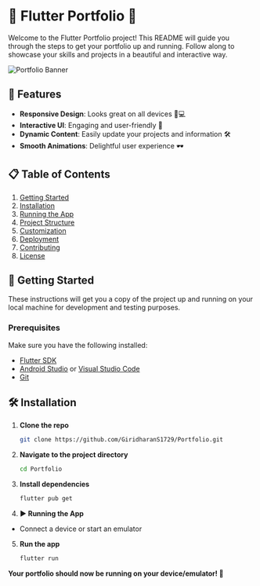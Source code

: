 # 🌟 Flutter Portfolio 🌟

Welcome to the Flutter Portfolio project! This README will guide you through the steps to get your portfolio up and running. Follow along to showcase your skills and projects in a beautiful and interactive way.

![Portfolio Banner](images/portfolio_banner.png)

## 🚀 Features

- **Responsive Design**: Looks great on all devices 📱💻
- **Interactive UI**: Engaging and user-friendly 🎨
- **Dynamic Content**: Easily update your projects and information 🛠️
- **Smooth Animations**: Delightful user experience 🕶️

## 📋 Table of Contents

1. [Getting Started](#getting-started)
2. [Installation](#installation)
3. [Running the App](#running-the-app)
4. [Project Structure](#project-structure)
5. [Customization](#customization)
6. [Deployment](#deployment)
7. [Contributing](#contributing)
8. [License](#license)

## 🔧 Getting Started

These instructions will get you a copy of the project up and running on your local machine for development and testing purposes.

### Prerequisites

Make sure you have the following installed:
- [Flutter SDK](https://flutter.dev/docs/get-started/install)
- [Android Studio](https://developer.android.com/studio) or [Visual Studio Code](https://code.visualstudio.com/)
- [Git](https://git-scm.com/)

## 🛠️ Installation

1. **Clone the repo**

   ```sh
   git clone https://github.com/GiridharanS1729/Portfolio.git

2. **Navigate to the project directory**

   ```sh
   cd Portfolio

3. **Install dependencies**

   ```sh
   flutter pub get

4. **▶️ Running the App**

- Connect a device or start an emulator

5. **Run the app**

   ```sh
   flutter run

**Your portfolio should now be running on your device/emulator! 🎉**
